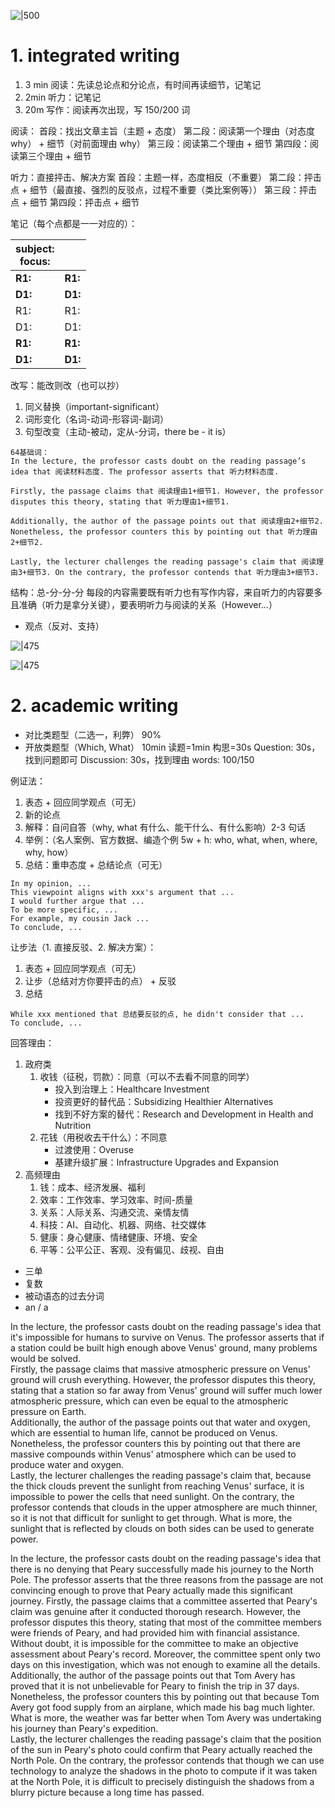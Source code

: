 
![|500](image/Pasted%20image%2020250927210417.png)
# 1. integrated writing
1. 3 min 阅读：先读总论点和分论点，有时间再读细节，记笔记
2. 2min 听力：记笔记
3. 20m 写作：阅读再次出现，写 150/200 词

阅读：
首段：找出文章主旨（主题 + 态度）
第二段：阅读第一个理由（对态度 why） + 细节（对前面理由 why）
第三段：阅读第二个理由 + 细节
第四段：阅读第三个理由 + 细节

听力：直接抨击、解决方案
首段：主题一样，态度相反（不重要）
第二段：抨击点 + 细节（最直接、强烈的反驳点，过程不重要（类比案例等））
第三段：抨击点 + 细节
第四段：抨击点 + 细节

笔记（每个点都是一一对应的）：

| subject:<br>focus: |         |
| ------------------ | ------- |
| **R1:**            | **R1:** |
| **D1:**            | **D1:** |
| R1:                | R1:     |
| D1:                | D1:     |
| **R1:**                | **R1:**     |
| **D1:**                | **D1:**     |

改写：能改则改（也可以抄）
1. 同义替换（important-significant）
2. 词形变化（名词-动词-形容词-副词）
3. 句型改变（主动-被动，定从-分词，there be - it is）
```text
64基础词：
In the lecture, the professor casts doubt on the reading passage’s idea that 阅读材料态度. The professor asserts that 听⼒材料态度.

Firstly, the passage claims that 阅读理由1+细节1. However, the professor disputes this theory, stating that 听⼒理由1+细节1.

Additionally, the author of the passage points out that 阅读理由2+细节2. Nonetheless, the professor counters this by pointing out that 听⼒理由2+细节2.

Lastly, the lecturer challenges the reading passage's claim that 阅读理由3+细节3. On the contrary, the professor contends that 听⼒理由3+细节3.
```

结构：总-分-分-分
每段的内容需要既有听力也有写作内容，来自听力的内容要多且准确（听力是拿分关键），要表明听力与阅读的关系（However...）
- 观点（反对、支持）

![|475](image/Pasted%20image%2020250928210811.png)

![|475](image/Pasted%20image%2020251023212707.png)

# 2. academic writing
- 对比类题型（二选一，利弊） 90%
- 开放类题型（Which, What）
10min
读题=1min
构思=30s
Question: 30s，找到问题即可
Discussion: 30s，找到理由
words: 100/150

例证法：
1. 表态 + 回应同学观点（可无）
2. 新的论点
3. 解释：自问自答（why, what 有什么、能干什么、有什么影响）2-3 句话
4. 举例：（名人案例、官方数据、编造个例 5w + h: who, what, when, where, why, how）
5. 总结：重申态度 + 总结论点（可无）

```text
In my opinion, ...
This viewpoint aligns with xxx's argument that ...
I would further argue that ...
To be more specific, ...
For example, my cousin Jack ...
To conclude, ...
```

让步法（1. 直接反驳、2. 解决方案）：
1. 表态 + 回应同学观点（可无）
2. 让步（总结对方你要抨击的点） + 反驳
3. 总结

```text
While xxx mentioned that 总结要反驳的点, he didn't consider that ...
To conclude, ...
```

回答理由：
1. 政府类
	1. 收钱（征税，罚款）：同意（可以不去看不同意的同学）
		- 投入到治理上：Healthcare Investment
		- 投资更好的替代品：Subsidizing Healthier Alternatives
		- 找到不好方案的替代：Research and Development in Health and Nutrition
	2. 花钱（用税收去干什么）：不同意
		- 过渡使用：Overuse
		- 基建升级扩展：Infrastructure Upgrades and Expansion
2. 高频理由
	1. 钱：成本、经济发展、福利
	2. 效率：工作效率、学习效率、时间-质量
	3. 关系：人际关系、沟通交流、亲情友情
	4. 科技：AI、自动化、机器、网络、社交媒体
	5. 健康：身心健康、情绪健康、环境、安全
	6. 平等：公平公正、客观、没有偏见、歧视、自由




- 三单
- 复数
- 被动语态的过去分词
- an / a


In the lecture, the professor casts doubt on the reading passage's idea that it's impossible for humans to survive on Venus. The professor asserts that if a station could be built high enough above Venus' ground, many problems would be solved.  
Firstly, the passage claims that massive atmospheric pressure on Venus' ground will crush everything. However, the professor disputes this theory, stating that a station so far away from Venus' ground will suffer much lower atmospheric pressure, which can even be equal to the atmospheric pressure on Earth.  
Additionally, the author of the passage points out that water and oxygen, which are essential to human life, cannot be produced on Venus. Nonetheless, the professor counters this by pointing out that there are massive compounds within Venus' atmosphere which can be used to produce water and oxygen.  
Lastly, the lecturer challenges the reading passage's claim that, because the thick clouds prevent the sunlight from reaching Venus' surface, it is impossible to power the cells that need sunlight. On the contrary, the professor contends that clouds in the upper atmosphere are much thinner, so it is not that difficult for sunlight to get through. What is more, the sunlight that is reflected by clouds on both sides can be used to generate power.


In the lecture, the professor casts doubt on the reading passage's idea that there is no denying that Peary successfully made his journey to the North Pole. The professor asserts that the three reasons from the passage are not convincing enough to prove that Peary actually made this significant journey.
Firstly, the passage claims that a committee asserted that Peary's claim was genuine after it conducted  thorough research. However, the professor disputes this theory, stating that most of the committee members were friends of Peary, and had provided him with financial assistance. Without doubt, it is impossible for the committee to make an objective assessment about Peary's record. Moreover, the committee spent only two days on this investigation, which was not enough to examine all the details.
Additionally, the author of the passage points out that Tom Avery has proved that it is not unbelievable for Peary to finish the trip in 37 days. Nonetheless, the professor counters this by pointing out that because Tom Avery got food supply from an airplane, which made his bag much lighter. What is more, the weather was far better when Tom Avery was undertaking his journey than Peary's expedition.  
Lastly, the lecturer challenges the reading passage's claim that the position of the sun in Peary's photo could confirm that Peary actually reached the North Pole. On the contrary, the professor contends that though we can use technology to analyze the shadows in the photo to compute if it was taken at the North Pole, it is difficult to precisely distinguish the shadows from a blurry picture because a long time has passed.